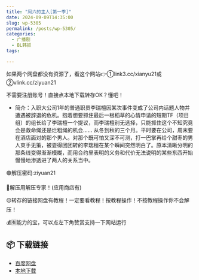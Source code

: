 ```yaml
---
title: "周六的主人[第一季]"
date: 2024-09-09T14:35:00
slug: wp-5305
permalink: /posts/wp-5305/
categories:
  - 广播剧
  - BL韩抓
tags:

---
```


如果两个网盘都没有资源了，看这个网站👉①link3.cc/xianyu21或②vlink.cc/ziyuan21

不需要注册账号！直接点本地下载转存OK？懂吧！

*   简介：入职大公司1年的普通职员李瑞檀因某次事件变成了公司内话题人物并遭遇被辞退的危机。抱着想要抓住最后一根稻草的心情申请的短期TF（项目组）的组长给了李瑞檀一个提议，而李瑞檀别无选择，只能抓住这个不知究竟会是救命绳还是烂粗绳的机会…… 从冬到秋的三个月。平时要在公司，周末要在酒店面对的那个男人。对那个既可怕又深不可测，打一巴掌再给个甜枣的男人束手无策，被耍得团团转的李瑞檀在某个瞬间突然明白了。原本清晰分明的那条线变得渐渐模糊，而用合约里表明的义务和代价无法说明的某些东西开始慢慢地渗透进了两人的关系当中。

🟢解压密码:ziyuan21

🔵解压用解压专家！(应用商店有)

🟡转存的链接网盘有教程！一定要看教程！按教程操作！不按教程操作你不会解压！

💰🈶能力的宝，可以点左下角赞赏支持一下网站运行

## 📦 下载链接
- [百度网盘](https://blziyuan21.com/pay-download/5305?key=1c3de57c0d&down_id=0)
- [本地下载](https://blziyuan21.com/pay-download/5305?key=1c3de57c0d&down_id=1)

